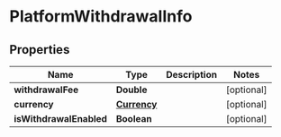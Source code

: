 # PlatformWithdrawalInfo

## Properties
Name | Type | Description | Notes
------------ | ------------- | ------------- | -------------
**withdrawalFee** | **Double** |  |  [optional]
**currency** | [**Currency**](Currency.md) |  |  [optional]
**isWithdrawalEnabled** | **Boolean** |  |  [optional]
